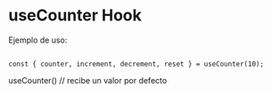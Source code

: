 # useCounter Hook

Ejemplo de uso:
```

const { counter, increment, decrement, reset } = useCounter(10);
```

useCounter() // recibe un valor por defecto